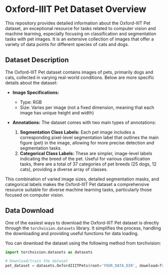 # Oxford-IIIT Pet Dataset Overview

This repository provides detailed information about the Oxford-IIIT Pet dataset, an exceptional resource for tasks related to computer vision and machine learning, especially focusing on classification and segmentation tasks with pet images. It is an extensive collection of images that offer a variety of data points for different species of cats and dogs.

## Dataset Description

The Oxford-IIIT Pet dataset contains images of pets, primarily dogs and cats, collected in varying real-world conditions. Below are more specific details about the dataset:

- **Image Specifications:**
  - Type: RGB
  - Size: Varies per image (not a fixed dimension, meaning that each image has unique height and width)
  
- **Annotations:**
  The dataset comes with two main types of annotations:
  1. **Segmentation Class Labels:** Each pet image includes a corresponding pixel-level segmentation label that outlines the main figure (pet) in the image, allowing for more precise detection and segmentation tasks.
  2. **Categorical Class Labels:** These are simpler, image-level labels indicating the breed of the pet. Useful for various classification tasks, there are a total of 37 categories of pet breeds (25 dogs, 12 cats), providing a diverse array of classes.

This combination of varied image sizes, detailed segmentation masks, and categorical labels makes the Oxford-IIIT Pet dataset a comprehensive resource suitable for diverse machine learning tasks, particularly those focused on computer vision.

## Data Download

One of the easiest ways to download the Oxford-IIIT Pet dataset is directly through the `torchvision.datasets` library. It simplifies the process, handling the downloading and providing useful functions for data loading.

You can download the dataset using the following method from torchvision:
```python
import torchvision.datasets as datasets

# Download/train the dataset
pet_dataset = datasets.OxfordIIITPets(root='YOUR_DATA_DIR', download=True)
